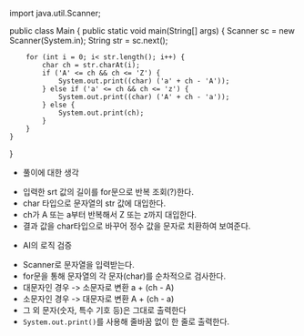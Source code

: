 

import java.util.Scanner;

public class Main {
    public static void main(String[] args) {
        Scanner sc = new Scanner(System.in);
        String str = sc.next();

        for (int i = 0; i< str.length(); i++) {
            char ch = str.charAt(i);
            if ('A' <= ch && ch <= 'Z') {
                System.out.print((char) ('a' + ch - 'A'));
            } else if ('a' <= ch && ch <= 'z') {
                System.out.print((char) ('A' + ch - 'a'));
            } else {
                System.out.print(ch);
            }
        }
    }
}


* 풀이에 대한 생각

- 입력한 srt 값의 길이를 for문으로 반복 조회(?)한다.
- char 타입으로 문자열의 str 값에 대입한다.
- ch가 A 또는 a부터 반복해서 Z 또는 z까지 대입한다.
- 결과 값을 char타입으로 바꾸어 정수 값을 문자로 치환하여 보여준다.

* AI의 로직 검증

- Scanner로 문자열을 입력받는다.
- for문을 통해 문자열의 각 문자(char)를 순차적으로 검사한다.
- 대문자인 경우 -> 소문자로 변환 a + (ch - A)
- 소문자인 경우 -> 대문자로 변환 A + (ch - a)
- 그 외 문자(숫자, 특수 기호 등)은 그대로 출력한다
- `System.out.print()`를 사용해 줄바꿈 없이 한 줄로 출력한다.
